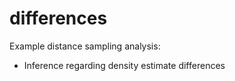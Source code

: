# differences

Example distance sampling analysis:
- Inference regarding density estimate differences
